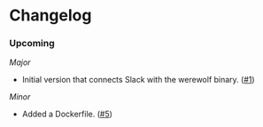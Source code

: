 # Changelog

### Upcoming

*Major*

* Initial version that connects Slack with the werewolf binary. ([#1](https://github.com/hjwylde/werewolf/issues/1))

*Minor*

* Added a Dockerfile. ([#5](https://github.com/hjwylde/werewolf/issues/5))
